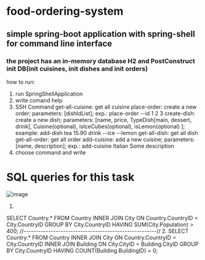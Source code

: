 # food-ordering-system
## simple spring-boot application with spring-shell for command line interface
### the project has an in-memory database H2 and PostConstruct init DB(init cuisines, init dishes and init orders)

how to run:
1. run SpringShellApplication
2. write comand help
3. SSH Command
       get-all-cuisine: get all cuisine
       place-order: create a new order; parameters: [dishIdList]; exp.: place-order --id 1 2 3
       create-dish: create a new dish; parameters: [name, price, TypeDish[main, dessert, drink], Cuisine(optional), isIceCubes(optional), isLemon(optional) ]; example: add-dish tea 15.90 drink --ice --lemon
       get-all-dish: get all dish
       get-all-order: get all order
       add-cuisine: add a new cuisine; parameters: [name, description]; exp.: add-cuisine Italian Some description
 4. choose command and write

# SQL queries for this task
![image](https://user-images.githubusercontent.com/85928123/197555766-0ce31cea-81ae-4b36-90c6-96a609fd44b4.png)

1.
SELECT 
  Country.* 
FROM 
  Country 
  INNER JOIN City ON Country.CountryID = City.CountryID 
GROUP BY 
  City.CountryID 
HAVING 
  SUM(City.Population) > 400;
//------------------------------------------------------//
2.
SELECT 
  Country.* 
FROM 
  Country 
  INNER JOIN City ON Country.CountryID = City.CountryID 
  INNER JOIN Building ON City.CityID = Building.CityID 
GROUP BY 
  City.CountryID 
HAVING 
  COUNT(Building.BuildingID) = 0;
